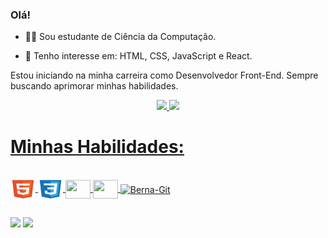 ### Olá!

- 👨‍🎓 Sou estudante de Ciência da Computação.

- 📌 Tenho interesse em: HTML, CSS, JavaScript e React.

Estou iniciando na minha carreira como Desenvolvedor Front-End. Sempre buscando aprimorar minhas habilidades.

<div align="center" display: "inline_block">
  <a href="https://github.com/cavalleiroz">
  <img height="180em" src="https://github-readme-stats.vercel.app/api?username=cavalleiroz&show_icons=true&theme=purple&include_all_commits=true&count_private=true"/>
  <img height="180em" src="https://github-readme-stats.vercel.app/api/top-langs/?username=cavalleiroz&layout=compact&langs_count=7&theme=purple"/>
</div>

<div>
  <h1>Minhas Habilidades:</h1>
</div>

<div style="display: inline_block"><br>
  <img align="center" alt="Berna-HTML" height="30" width="40" src="https://raw.githubusercontent.com/devicons/devicon/master/icons/html5/html5-original.svg">
  <img align="center" alt="Berna-CSS" height="30" width="40" src="https://raw.githubusercontent.com/devicons/devicon/master/icons/css3/css3-original.svg">
  <img align="center" at="Berna-JavaScript" height="30" width="40" src="https://cdn.jsdelivr.net/gh/devicons/devicon/icons/javascript/javascript-original.svg">
  <img align="center" at="Berna-React" height="30" width="40" src="https://cdn.jsdelivr.net/gh/devicons/devicon/icons/react/react-original.svg">
  <img align="center" alt="Berna-Git" height="30" width="40" src="https://cdn.jsdelivr.net/gh/devicons/devicon/icons/git/git-plain.svg">
  
  ##
  
  <div> 
  <a href="https://www.instagram.com/cavalleiroz/?hl=pt-br" target="_blank"><img src="https://img.shields.io/badge/-Instagram-%23E4405F?style=for-the-badge&logo=instagram&logoColor=white" target="_blank"></a> 
  <a href="https://www.linkedin.com/in/bernardo-cavaleiro-b9298b203/" target="_blank"><img src="https://img.shields.io/badge/-LinkedIn-%230077B5?style=for-the-badge&logo=linkedin&logoColor=white" target="_blank"></a>
